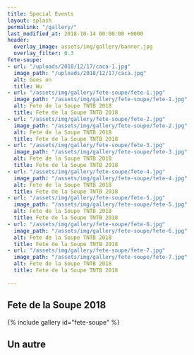 ```yaml
---
title: Special Events
layout: splash
permalink: "/gallery/"
last_modified_at: 2018-10-14 00:00:00 +0000
header:
  overlay_image: assets/img/gallery/banner.jpg
  overlay_filter: 0.3
fete-soupe:
- url: "/uploads/2018/12/17/caca-1.jpg"
  image_path: "/uploads/2018/12/17/caca.jpg"
  alt: Goes on
  title: Wu
- url: "/assets/img/gallery/fete-soupe/fete-1.jpg"
  image_path: "/assets/img/gallery/fete-soupe/fete-1.jpg"
  alt: Fete de la Soupe TNTB 2018
  title: Fete de la Soupe TNTB 2018
- url: "/assets/img/gallery/fete-soupe/fete-2.jpg"
  image_path: "/assets/img/gallery/fete-soupe/fete-2.jpg"
  alt: Fete de la Soupe TNTB 2018
  title: Fete de la Soupe TNTB 2018
- url: "/assets/img/gallery/fete-soupe/fete-3.jpg"
  image_path: "/assets/img/gallery/fete-soupe/fete-3.jpg"
  alt: Fete de la Soupe TNTB 2018
  title: Fete de la Soupe TNTB 2018
- url: "/assets/img/gallery/fete-soupe/fete-4.jpg"
  image_path: "/assets/img/gallery/fete-soupe/fete-4.jpg"
  alt: Fete de la Soupe TNTB 2018
  title: Fete de la Soupe TNTB 2018
- url: "/assets/img/gallery/fete-soupe/fete-5.jpg"
  image_path: "/assets/img/gallery/fete-soupe/fete-5.jpg"
  alt: Fete de la Soupe TNTB 2018
  title: Fete de la Soupe TNTB 2018
- url: "/assets/img/gallery/fete-soupe/fete-6.jpg"
  image_path: "/assets/img/gallery/fete-soupe/fete-6.jpg"
  alt: Fete de la Soupe TNTB 2018
  title: Fete de la Soupe TNTB 2018
- url: "/assets/img/gallery/fete-soupe/fete-7.jpg"
  image_path: "/assets/img/gallery/fete-soupe/fete-7.jpg"
  alt: Fete de la Soupe TNTB 2018
  title: Fete de la Soupe TNTB 2018

---
```

## Fete de la Soupe 2018

{% include gallery id="fete-soupe" %}

## Un autre